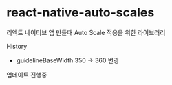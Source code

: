 # react-native-auto-scales

리엑트 네이티브 앱 만들때 Auto Scale 적용을 위한 라이브러리

History
- guidelineBaseWidth 350 -> 360 변경

업데이트 진행중
